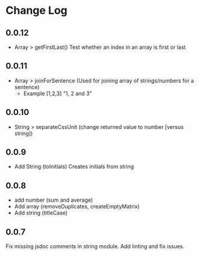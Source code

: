 # Change Log

## 0.0.12

- Array > getFirstLast() Test whether an index in an array is first or last

## 0.0.11

- Array > joinForSentence (Used for joining array of strings/numbers for a sentence)
  - Example [1,2,3] "1, 2 and 3"

## 0.0.10

- String > separateCssUnit (change returned value to number [versus string])
  
## 0.0.9

- Add String (toInitials) Creates initials from string

## 0.0.8

- add number (sum and average) 
- Add array (removeDuplicates, createEmptyMatrix)
- Add string (titleCase)

## 0.0.7

Fix missing jsdoc comments in string module. Add linting and fix issues.